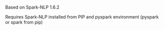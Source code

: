 Based on Spark-NLP 1.6.2

Requires Spark-NLP installed from PIP and pyspark environment (pyspark or spark from pip)